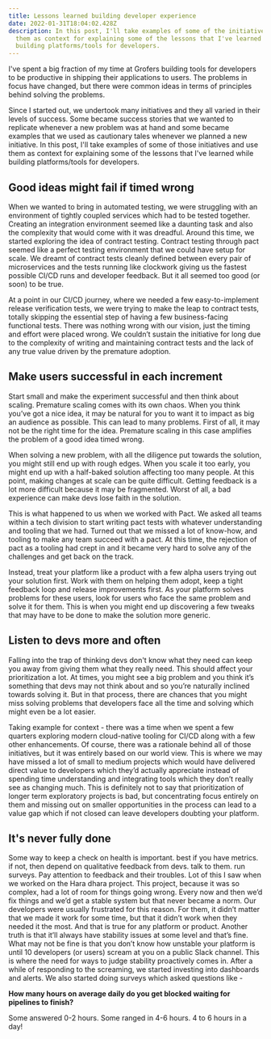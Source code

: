 ```yaml
---
title: Lessons learned building developer experience
date: 2022-01-31T18:04:02.428Z
description: In this post, I'll take examples of some of the initiatives and use
  them as context for explaining some of the lessons that I've learned while
  building platforms/tools for developers.
---
```

I've spent a big fraction of my time at Grofers building tools for developers to be productive in shipping their applications to users. The problems in focus have changed, but there were common ideas in terms of principles behind solving the problems.

Since I started out, we undertook many initiatives and they all varied in their levels of success. Some became success stories that we wanted to replicate whenever a new problem was at hand and some became examples that we used as cautionary tales whenever we planned a new initiative. In this post, I'll take examples of some of those initiatives and use them as context for explaining some of the lessons that I've learned while building platforms/tools for developers.



## Good ideas might fail if timed wrong

When we wanted to bring in automated testing, we were struggling with an environment of tightly coupled services which had to be tested together. Creating an integration environment seemed like a daunting task and also the complexity that would come with it was dreadful. Around this time, we started exploring the idea of contract testing. Contract testing through pact seemed like a perfect testing environment that we could have setup for scale. We dreamt of contract tests cleanly defined between every pair of microservices and the tests running like clockwork giving us the fastest possible CI/CD runs and developer feedback. But it all seemed too good (or soon) to be true.

At a point in our CI/CD journey, where we needed a few easy-to-implement release verification tests, we were trying to make the leap to contract tests, totally skipping the essential step of having a few business-facing functional tests. There was nothing wrong with our vision, just the timing and effort were placed wrong. We couldn’t sustain the initiative for long due to the complexity of writing and maintaining contract tests and the lack of any true value driven by the premature adoption.

## Make users successful in each increment

Start small and make the experiment successful and then think about scaling. Premature scaling comes with its own chaos. When you think you’ve got a nice idea, it may be natural for you to want it to impact as big an audience as possible. This can lead to many problems. First of all, it may not be the right time for the idea. Premature scaling in this case amplifies the problem of a good idea timed wrong.

When solving a new problem, with all the diligence put towards the solution, you might still end up with rough edges. When you scale it too early, you might end up with a half-baked solution affecting too many people. At this point, making changes at scale can be quite difficult. Getting feedback is a lot more difficult because it may be fragmented. Worst of all, a bad experience can make devs lose faith in the solution.

This is what happened to us when we worked with Pact. We asked all teams within a tech division to start writing pact tests with whatever understanding and tooling that we had. Turned out that we missed a lot of know-how, and tooling to make any team succeed with a pact. At this time, the rejection of pact as a tooling had crept in and it became very hard to solve any of the challenges and get back on the track.

Instead, treat your platform like a product with a few alpha users trying out your solution first. Work with them on helping them adopt, keep a tight feedback loop and release improvements first. As your platform solves problems for these users, look for users who face the same problem and solve it for them. This is when you might end up discovering a few tweaks that may have to be done to make the solution more generic.

## Listen to devs more and often

Falling into the trap of thinking devs don't know what they need can keep you away from giving them what they really need. This should affect your prioritization a lot. At times, you might see a big problem and you think it’s something that devs may not think about and so you’re naturally inclined towards solving it. But in that process, there are chances that you might miss solving problems that developers face all the time and solving which might even be a lot easier.

Taking example for context - there was a time when we spent a few quarters exploring modern cloud-native tooling for CI/CD along with a few other enhancements. Of course, there was a rationale behind all of those initiatives, but it was entirely based on our world view. This is where we may have missed a lot of small to medium projects which would have delivered direct value to developers which they’d actually appreciate instead of spending time understanding and integrating tools which they don’t really see as changing much. This is definitely not to say that prioritization of longer term exploratory projects is bad, but concentrating focus entirely on them and missing out on smaller opportunities in the process can lead to a value gap which if not closed can leave developers doubting your platform.

## It's never fully done

Some way to keep a check on health is important. best if you have metrics. if not, then depend on qualitative feedback from devs. talk to them. run surveys. Pay attention to feedback and their troubles. Lot of this I saw when we worked on the Hara dhara project. This project, because it was so complex, had a lot of room for things going wrong. Every now and then we’d fix things and we’d get a stable system but that never became a norm. Our developers were usually frustrated for this reason. For them, it didn’t matter that we made it work for some time, but that it didn’t work when they needed it the most. And that is true for any platform or product. Another truth is that it’ll always have stability issues at some level and that’s fine. What may not be fine is that you don’t know how unstable your platform is until 10 developers (or users) scream at you on a public Slack channel. This is where the need for ways to judge stability proactively comes in. After a while of responding to the screaming, we started investing into dashboards and alerts. We also started doing surveys which asked questions like -

**How many hours on average daily do you get blocked waiting for pipelines to finish?**

Some answered 0-2 hours. Some ranged in 4-6 hours. 4 to 6 hours in a day!